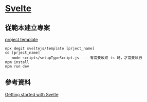 # [Svelte](https://svelte.dev/)

## 從範本建立專案

[project template](https://github.com/sveltejs/template)

```
npx degit sveltejs/template [prject_name]
cd [prject_name]
-- node scripts/setupTypeScript.js  -- 有需要改成 ts 時，才需要執行
npm install
npm run dev
```

## 參考資料

[Getting started with Svelte](https://developer.mozilla.org/en-US/docs/Learn/Tools_and_testing/Client-side_JavaScript_frameworks/Svelte_getting_started)
